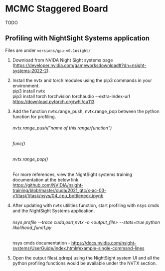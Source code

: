 MCMC Staggered Board
====================

TODO

Profiling with NightSight Systems application
----------------------------------------------

Files are under `versions/gpu-v0.1nsight/`

1. Download from NVIDA Night Sight systems page (https://developer.nvidia.com/gameworksdownload#?dn=nsight-systems-2022-2).
2. Install the nvtx and torch modules using the pip3 commands in your environment.<br />
   pip3 install nvtx <br />
   pip3 install torch torchvision torchaudio --extra-index-url https://download.pytorch.org/whl/cu113
3. Add the function nvtx.range_push, nvtx.range_pop between the python function for profiling. <br />
   ###### nvtx.range_push("name of this range/function") <br />
   ###### func() <br/>
   ###### nvtx.range_pop() <br/>
   For more references, view the NightSight systems training documentation  at the below link. <br />
   https://github.com/NVIDIA/nsight-training/blob/master/cuda/2021_gtc/x-ac-03-v1/task1/task/nsys/04_cpu_bottleneck.ipynb <br />
4. After updating with nvtx utilities function, start profiling with nsys cmds and the NightSight Systems application. <br />
   ###### nsys profile --trace cuda,osrt,nvtx  -o <output_file> --stats=true python likelihood_func1.py <iterations> <br />
   nsys cmds documentation - https://docs.nvidia.com/nsight-systems/UserGuide/index.html#example-single-command-lines

5. Open the output files(.qdrep) using the NightSight system UI and all the python profiling functions would be available under the NVTX section.

